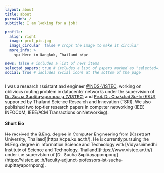 ```yaml
---
layout: about
title: about
permalink: /
subtitle: I am looking for a job!

profile:
  align: right
  image: prof_pic.jpg
  image_circular: false # crops the image to make it circular
  more_info: >
    <p> Here in Bangkok, Thailand </p>

news: false # includes a list of news items
selected_papers: true # includes a list of papers marked as "selected={true}"
social: true # includes social icons at the bottom of the page
---
```


I was a research assistant and engineer <a href='https://vistec.ac.th/'>@NDS-VISTEC</a>, working on oblivious routing problem in datacenter networks under the supervision of [Dr. Sucha Supittayapornpong (VISTEC)](https://vistec.ac.th/faculty-adjunct-professors-ist-sucha-supittayapornpong) and [Prof. Dr. Chakchai So-In (KKU)](https://csperson.kku.ac.th/chakchai/) supported by Thailand Science Research and Innovation (TSRI). We also published two top-tier research papers in computer networking (IEEE INFOCOM, IEEE/ACM Transactions on Networking). 



<h4>Short Bio</h4>
He received the B.Eng. degree in Computer Engineering from [Kasetsart University, Thailand](https://cpe.ku.ac.th/). He is currently pursuing the M.Eng. degree in Information Science and Technology with [Vidyasirimedhi Institute of Science and Technology, Thailand](https://www.vistec.ac.th/) under the supervision of [Dr. Sucha Supittayapornpong](https://vistec.ac.th/faculty-adjunct-professors-ist-sucha-supittayapornpong).

<!-- Write your biography here. Tell the world about yourself. Link to your favorite [subreddit](http://reddit.com). You can put a picture in, too. The code is already in, just name your picture `prof_pic.jpg` and put it in the `img/` folder.

Put your address / P.O. box / other info right below your picture. You can also disable any of these elements by editing `profile` property of the YAML header of your `_pages/about.md`. Edit `_bibliography/papers.bib` and Jekyll will render your [publications page](/al-folio/publications/) automatically.

Link to your social media connections, too. This theme is set up to use [Font Awesome icons](https://fontawesome.com/) and [Academicons](https://jpswalsh.github.io/academicons/), like the ones below. Add your Facebook, Twitter, LinkedIn, Google Scholar, or just disable all of them. -->

